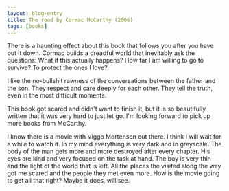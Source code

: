 ```yaml
---
layout: blog-entry
title: The road by Cormac McCarthy (2006)
tags: [books]
---
```

There is a haunting effect about this book that follows you after you have put it down. Cormac builds a dreadful world that inevitably ask the questions: What if this actually happens? How far I am willing to go to survive? To protect the ones I love?

I like the no-bullshit rawness of the conversations between the father and the son. They respect and care deeply for each other. They tell the truth, even in the most difficult moments.

This book got scared and didn't want to finish it, but it is so beautifully written that it was very hard to just let go. I'm looking forward to pick up more books from McCarthy.

I know there is a movie with Viggo Mortensen out there. I think I will wait for a while to watch it. In my mind everything is very dark and in greyscale. The body of the man gets more and more destroyed after every chapter. His eyes are kind and very focused on the task at hand. The boy is very thin and the light of the world that is left. All the places the visited along the way got me scared and the people they met even more. How is the movie going to get all that right? Maybe it does, will see.

